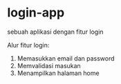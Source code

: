 # login-app
sebuah aplikasi dengan fitur login

Alur fitur login:
1. Memasukkan email dan password
2. Memvalidasi masukan
3. Menampilkan halaman home
